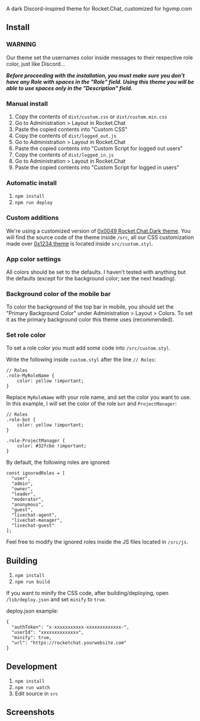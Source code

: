 A dark Discord-inspired theme for Rocket.Chat, customized for hgvmp.com

## Install

### WARNING
Our theme set the usernames color inside messages to their respective role color, just like Discord...

**_Before proceeding with the installation, you must make sure you don't have any Role with spaces in the "Role" field. Using this theme you will be able to use spaces only in the "Description" field._**

### Manual install
1. Copy the contents of `dist/custom.css` or `dist/custom.min.css`
2. Go to Administration > Layout in Rocket.Chat
3. Paste the copied contents into "Custom CSS"
4. Copy the contents of `dist/logged_out.js`
5. Go to Administration > Layout in Rocket.Chat
6. Paste the copied contents into "Custom Script for logged out users"
7. Copy the contents of `dist/logged_in.js`
8. Go to Administration > Layout in Rocket.Chat
9. Paste the copied contents into "Custom Script for logged in users"

### Automatic install
1. `npm install`
2. `npm run deploy`

### Custom additions
We're using a customized version of [0x0049 Rocket.Chat.Dark theme](https://github.com/0x0049/Rocket.Chat.Dark). You will find the source code of the theme inside `/src`, all our CSS customization made over [0x1234 theme](https://github.com/0x0049/Rocket.Chat.Dark) is located inside `src/custom.styl`.

### App color settings
All colors should be set to the defaults. I haven't tested with anything but
the defaults (except for the background color; see the next heading).

### Background color of the mobile bar
To color the background of the top bar in mobile, you should set the "Primary
Background Color" under Administration > Layout > Colors. To set it as the primary
background color this theme uses (recommended).

### Set role color
To set a role color you must add some code into `/src/custom.styl`. 

Write the following inside `custom.styl` after the line `// Roles`:
```
// Roles
.role-MyRoleName {
	color: yellow !important;
}
```

Replace `MyRoleName` with your role name, and set the color you want to use. In this example, I will set the color of the role `bot` and `ProjectManager`:
```
// Roles
.role-bot {
	color: yellow !important;
}

.role-ProjectManager {
	color: #32fcbe !important;
}
```

By default, the following roles are ignored:
```
const ignoredRoles = [
  "user",
  "admin",
  "owner",
  "leader",
  "moderator",
  "anonymous",
  "guest",
  "livechat-agent",
  "livechat-manager",
  "livechat-guest"
];
```
Feel free to modify the ignored roles inside the JS files located in `/src/js`.

## Building
1. `npm install`
2. `npm run build`

If you want to minify the CSS code, after building/deploying, open `/lib/deploy.json` and set `minify` to `true`. 

deploy.json example:
```
{
  "authToken": "x-xxxxxxxxxxx-xxxxxxxxxxxxx-",
  "userId": "xxxxxxxxxxxxxx",
  "minify": true,
  "url": "https://rocketchat.yourwebsite.com"
}

```

## Development
1. `npm install`
2. `npm run watch`
3. Edit source in `src`

## Screenshots


